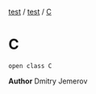 [test](test/index) / [test](test/test/index) / [C](test/test/-c)


# C

`open class C`



**Author**
Dmitry Jemerov


